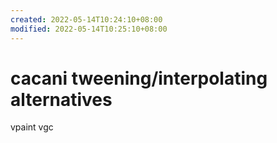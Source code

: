 ```yaml
---
created: 2022-05-14T10:24:10+08:00
modified: 2022-05-14T10:25:10+08:00
---
```


# cacani tweening/interpolating alternatives

vpaint vgc
